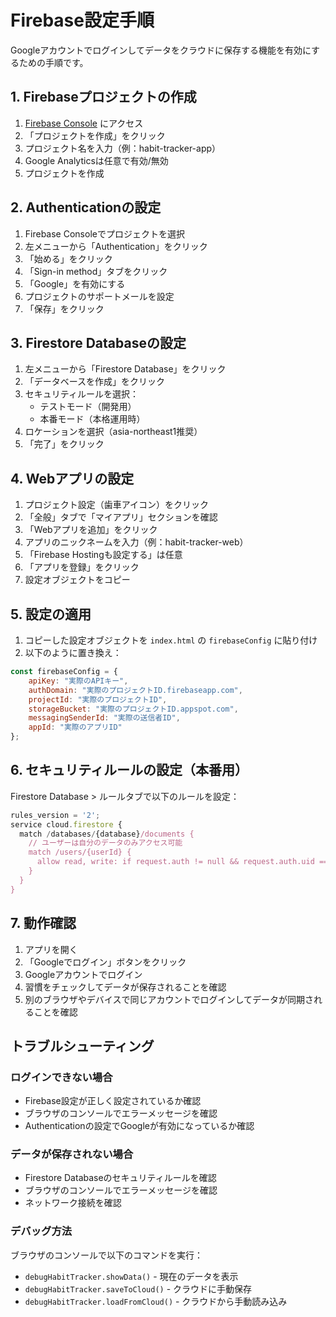 # Firebase設定手順

Googleアカウントでログインしてデータをクラウドに保存する機能を有効にするための手順です。

## 1. Firebaseプロジェクトの作成

1. [Firebase Console](https://console.firebase.google.com/) にアクセス
2. 「プロジェクトを作成」をクリック
3. プロジェクト名を入力（例：habit-tracker-app）
4. Google Analyticsは任意で有効/無効
5. プロジェクトを作成

## 2. Authenticationの設定

1. Firebase Consoleでプロジェクトを選択
2. 左メニューから「Authentication」をクリック
3. 「始める」をクリック
4. 「Sign-in method」タブをクリック
5. 「Google」を有効にする
6. プロジェクトのサポートメールを設定
7. 「保存」をクリック

## 3. Firestore Databaseの設定

1. 左メニューから「Firestore Database」をクリック
2. 「データベースを作成」をクリック
3. セキュリティルールを選択：
   - テストモード（開発用）
   - 本番モード（本格運用時）
4. ロケーションを選択（asia-northeast1推奨）
5. 「完了」をクリック

## 4. Webアプリの設定

1. プロジェクト設定（歯車アイコン）をクリック
2. 「全般」タブで「マイアプリ」セクションを確認
3. 「Webアプリを追加」をクリック
4. アプリのニックネームを入力（例：habit-tracker-web）
5. 「Firebase Hostingも設定する」は任意
6. 「アプリを登録」をクリック
7. 設定オブジェクトをコピー

## 5. 設定の適用

1. コピーした設定オブジェクトを `index.html` の `firebaseConfig` に貼り付け
2. 以下のように置き換え：

```javascript
const firebaseConfig = {
    apiKey: "実際のAPIキー",
    authDomain: "実際のプロジェクトID.firebaseapp.com",
    projectId: "実際のプロジェクトID",
    storageBucket: "実際のプロジェクトID.appspot.com",
    messagingSenderId: "実際の送信者ID",
    appId: "実際のアプリID"
};
```

## 6. セキュリティルールの設定（本番用）

Firestore Database > ルールタブで以下のルールを設定：

```javascript
rules_version = '2';
service cloud.firestore {
  match /databases/{database}/documents {
    // ユーザーは自分のデータのみアクセス可能
    match /users/{userId} {
      allow read, write: if request.auth != null && request.auth.uid == userId;
    }
  }
}
```

## 7. 動作確認

1. アプリを開く
2. 「Googleでログイン」ボタンをクリック
3. Googleアカウントでログイン
4. 習慣をチェックしてデータが保存されることを確認
5. 別のブラウザやデバイスで同じアカウントでログインしてデータが同期されることを確認

## トラブルシューティング

### ログインできない場合
- Firebase設定が正しく設定されているか確認
- ブラウザのコンソールでエラーメッセージを確認
- Authenticationの設定でGoogleが有効になっているか確認

### データが保存されない場合
- Firestore Databaseのセキュリティルールを確認
- ブラウザのコンソールでエラーメッセージを確認
- ネットワーク接続を確認

### デバッグ方法
ブラウザのコンソールで以下のコマンドを実行：
- `debugHabitTracker.showData()` - 現在のデータを表示
- `debugHabitTracker.saveToCloud()` - クラウドに手動保存
- `debugHabitTracker.loadFromCloud()` - クラウドから手動読み込み
